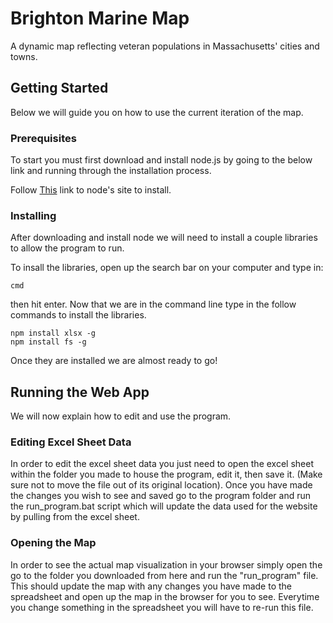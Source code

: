# Brighton Marine Map

A dynamic map reflecting veteran populations in Massachusetts' cities and towns.

## Getting Started

Below we will guide you on how to use the current iteration of the map.

### Prerequisites

To start you must first download and install node.js by going to the below link and running through the installation process.

Follow [This](https://nodejs.org/en/download/) link to node's site to install.

### Installing

After downloading and install node we will need to install a couple libraries to allow the program to run.

To insall the libraries, open up the search bar on your computer and type in:

```
cmd
```

then hit enter. Now that we are in the command line type in the follow commands to install the libraries.

```
npm install xlsx -g
npm install fs -g
```

Once they are installed we are almost ready to go!

## Running the Web App

We will now explain how to edit and use the program.

### Editing Excel Sheet Data

In order to edit the excel sheet data you just need to open the excel sheet within the folder you made to house the program, edit it, then save it. (Make sure not to move the file out of its original location). Once you have made the changes you wish to see and saved go to the program folder and run the run_program.bat script which will update the data used for the website by pulling from the excel sheet.

### Opening the Map

In order to see the actual map visualization in your browser simply open the go to the folder you downloaded from here and run the "run_program" file. This should update the map with any changes you have made to the spreadsheet and open up the map in the browser for you to see. Everytime you change something in the spreadsheet you will have to re-run this file.
